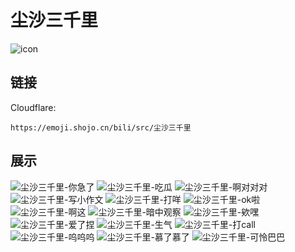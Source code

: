 # 尘沙三千里
![icon](https://emoji.shojo.cn/bili/src/尘沙三千里/icon.png)
## 链接
Cloudflare:
```
https://emoji.shojo.cn/bili/src/尘沙三千里
```
## 展示
![尘沙三千里-你急了](https://emoji.shojo.cn/bili/src/尘沙三千里/尘沙三千里-你急了.png)
![尘沙三千里-吃瓜](https://emoji.shojo.cn/bili/src/尘沙三千里/尘沙三千里-吃瓜.png)
![尘沙三千里-啊对对对](https://emoji.shojo.cn/bili/src/尘沙三千里/尘沙三千里-啊对对对.png)
![尘沙三千里-写小作文](https://emoji.shojo.cn/bili/src/尘沙三千里/尘沙三千里-写小作文.png)
![尘沙三千里-打咩](https://emoji.shojo.cn/bili/src/尘沙三千里/尘沙三千里-打咩.png)
![尘沙三千里-ok啦](https://emoji.shojo.cn/bili/src/尘沙三千里/尘沙三千里-ok啦.png)
![尘沙三千里-啊这](https://emoji.shojo.cn/bili/src/尘沙三千里/尘沙三千里-啊这.png)
![尘沙三千里-暗中观察](https://emoji.shojo.cn/bili/src/尘沙三千里/尘沙三千里-暗中观察.png)
![尘沙三千里-欸嘿](https://emoji.shojo.cn/bili/src/尘沙三千里/尘沙三千里-欸嘿.png)
![尘沙三千里-爱了捏](https://emoji.shojo.cn/bili/src/尘沙三千里/尘沙三千里-爱了捏.png)
![尘沙三千里-生气](https://emoji.shojo.cn/bili/src/尘沙三千里/尘沙三千里-生气.png)
![尘沙三千里-打call](https://emoji.shojo.cn/bili/src/尘沙三千里/尘沙三千里-打call.png)
![尘沙三千里-呜呜呜](https://emoji.shojo.cn/bili/src/尘沙三千里/尘沙三千里-呜呜呜.png)
![尘沙三千里-慕了慕了](https://emoji.shojo.cn/bili/src/尘沙三千里/尘沙三千里-慕了慕了.png)
![尘沙三千里-可怜巴巴](https://emoji.shojo.cn/bili/src/尘沙三千里/尘沙三千里-可怜巴巴.png)
